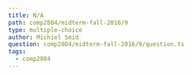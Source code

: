 ```yaml
---
title: N/A
path: comp2804/midterm-fall-2016/9
type: multiple-choice
author: Michiel Smid
question: comp2804/midterm-fall-2016/9/question.ts
tags:
  - comp2804
---
```

